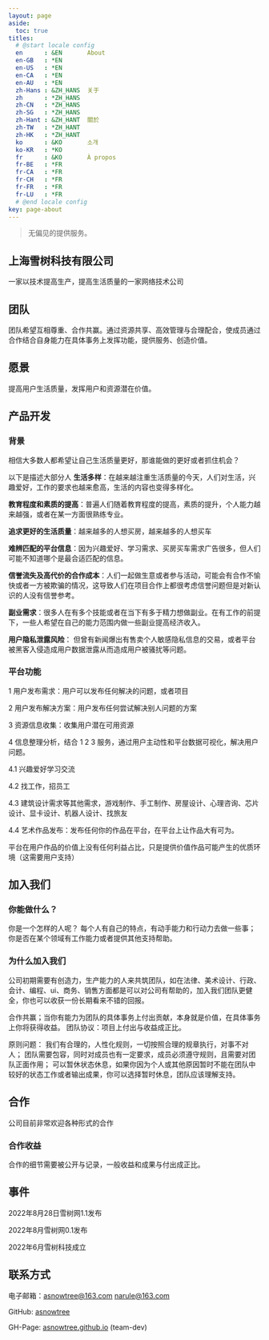 ```yaml
---
layout: page
aside:
  toc: true
titles:
  # @start locale config
  en      : &EN       About
  en-GB   : *EN
  en-US   : *EN
  en-CA   : *EN
  en-AU   : *EN
  zh-Hans : &ZH_HANS  关于
  zh      : *ZH_HANS
  zh-CN   : *ZH_HANS
  zh-SG   : *ZH_HANS
  zh-Hant : &ZH_HANT  關於
  zh-TW   : *ZH_HANT
  zh-HK   : *ZH_HANT
  ko      : &KO       소개
  ko-KR   : *KO
  fr      : &KO       À propos
  fr-BE   : *FR
  fr-CA   : *FR
  fr-CH   : *FR
  fr-FR   : *FR
  fr-LU   : *FR
  # @end locale config
key: page-about
---
```


> 无偏见的提供服务。

## 上海雪树科技有限公司

一家以技术提高生产，提高生活质量的一家网络技术公司



## 团队

团队希望互相尊重、合作共赢。通过资源共享、高效管理与合理配合，使成员通过合作结合自身能力在具体事务上发挥功能，提供服务、创造价值。



## 愿景

提高用户生活质量，发挥用户和资源潜在价值。





## 产品开发

### 背景

相信大多数人都希望让自己生活质量更好，那谁能做的更好或者抓住机会？

以下是描述大部分人 **生活多样**：在越来越注重生活质量的今天，人们对生活，兴趣爱好，工作的要求也越来愈高，生活的内容也变得多样化。

**教育程度和素质的提高**：普遍人们随着教育程度的提高，素质的提升，个人能力越来越强，或者在某一方面很熟练专业。

**追求更好的生活质量**：越来越多的人想买房，越来越多的人想买车

**难辨匹配的平台信息**：因为兴趣爱好、学习需求、买房买车需求广告很多，但人们可能不知道哪个是最合适匹配的信息。

**信誉流失及高代价的合作成本**：人们一起做生意或者参与活动，可能会有合作不愉快或者一方被欺骗的情况，这导致人们在项目合作上都很考虑信誉问题但是对新认识的人没有信誉参考。

**副业需求**：很多人在有多个技能或者在当下有多于精力想做副业。在有工作的前提下，一些人希望在自己的能力范围内做一些副业提高经济收入。

**用户隐私泄露风险**： 但曾有新闻爆出有售卖个人敏感隐私信息的交易，或者平台被黑客入侵造成用户数据泄露从而造成用户被骚扰等问题。

### 平台功能

1 用户发布需求：用户可以发布任何解决的问题，或者项目

2 用户发布解决方案：用户发布任何尝试解决别人问题的方案

3 资源信息收集：收集用户潜在可用资源

4 信息整理分析，结合 1 2 3 服务，通过用户主动性和平台数据可视化，解决用户问题。

 4.1 兴趣爱好学习交流

4.2 找工作，招员工

4.3 建筑设计需求等其他需求，游戏制作、手工制作、房屋设计、心理咨询、芯片设计、显卡设计、机器人设计、找旅友

4.4 艺术作品发布：发布任何你的作品在平台，在平台上让作品大有可为。



平台在用户作品的价值上没有任何利益占比，只是提供价值作品可能产生的优质环境（这需要用户支持）



## 加入我们

### 你能做什么？

你是一个怎样的人呢？ 每个人有自己的特点，有动手能力和行动力去做一些事；你是否在某个领域有工作能力或者提供其他支持帮助。

### 为什么加入我们

公司初期需要有创造力，生产能力的人来共筑团队，如在法律、美术设计、行政、会计、编程、ui、商务、销售方面都是可以对公司有帮助的，加入我们团队更健全，你也可以收获一份长期看来不错的回报。

合作共赢；当你有能力为团队的具体事务上付出贡献，本身就是价值，在具体事务上你将获得收益。 团队协议：项目上付出与收益成正比。

原则问题： 我们有合理的，人性化规则，一切按照合理的规章执行，对事不对人； 团队需要包容，同时对成员也有一定要求，成员必须遵守规则，且需要对团队正面作用； 可以暂休状态休息，如果你因为个人或其他原因暂时不能在团队中较好的状态工作或者输出成果，你可以选择暂时休息，团队应该理解支持。



## 合作

公司目前非常欢迎各种形式的合作

### 合作收益

合作的细节需要被公开与记录，一般收益和成果与付出成正比。

## 事件

2022年8月28日雪树网1.1发布

2022年8月雪树网0.1发布

2022年6月雪树科技成立



## 联系方式

电子邮箱：asnowtree@163.com narule@163.com

GitHub: [asnowtree](https://github.com/asnowtree)

GH-Page: [asnowtree.github.io](https://asnowtree.github.io) (team-dev)
